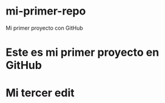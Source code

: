 # mi-primer-repo
Mi primer proyecto con GitHub
# Este es mi primer proyecto en GitHub 

# Mi tercer edit